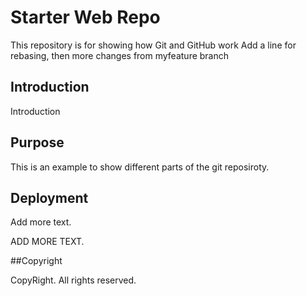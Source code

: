 # Starter Web Repo

This repository is for showing how Git and GitHub work
Add a line for rebasing, then more changes from myfeature branch

## Introduction

Introduction

## Purpose

This is an example to show different parts of the git reposiroty.

## Deployment

Add more text.

ADD MORE TEXT.

##Copyright

CopyRight. All rights reserved.


